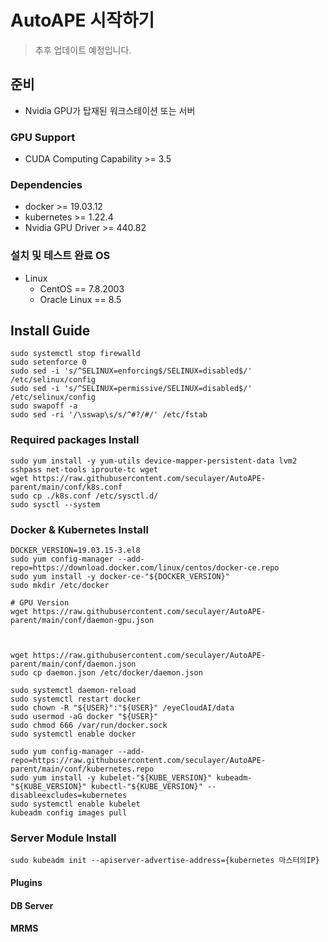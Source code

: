 # AutoAPE 시작하기
> 추후 업데이트 예정입니다.

## 준비
* Nvidia GPU가 탑재된 워크스테이션 또는 서버
### GPU Support
* CUDA Computing Capability >= 3.5


### Dependencies
* docker >= 19.03.12
* kubernetes >= 1.22.4
* Nvidia GPU Driver >= 440.82


### 설치 및 테스트 완료 OS
* Linux
    * CentOS == 7.8.2003
    * Oracle Linux == 8.5

## Install Guide
```shell
sudo systemctl stop firewalld
sudo setenforce 0
sudo sed -i 's/^SELINUX=enforcing$/SELINUX=disabled$/' /etc/selinux/config
sudo sed -i 's/^SELINUX=permissive/SELINUX=disabled$/' /etc/selinux/config
sudo swapoff -a
sudo sed -ri '/\sswap\s/s/^#?/#/' /etc/fstab
```
### Required packages Install
```shell
sudo yum install -y yum-utils device-mapper-persistent-data lvm2 sshpass net-tools iproute-tc wget
wget https://raw.githubusercontent.com/seculayer/AutoAPE-parent/main/conf/k8s.conf
sudo cp ./k8s.conf /etc/sysctl.d/
sudo sysctl --system
```
### Docker & Kubernetes Install
```shell
DOCKER_VERSION=19.03.15-3.el8
sudo yum config-manager --add-repo=https://download.docker.com/linux/centos/docker-ce.repo
sudo yum install -y docker-ce-"${DOCKER_VERSION}"
sudo mkdir /etc/docker

# GPU Version
wget https://raw.githubusercontent.com/seculayer/AutoAPE-parent/main/conf/daemon-gpu.json



wget https://raw.githubusercontent.com/seculayer/AutoAPE-parent/main/conf/daemon.json
sudo cp daemon.json /etc/docker/daemon.json

sudo systemctl daemon-reload
sudo systemctl restart docker
sudo chown -R "${USER}":"${USER}" /eyeCloudAI/data
sudo usermod -aG docker "${USER}"
sudo chmod 666 /var/run/docker.sock
sudo systemctl enable docker

sudo yum config-manager --add-repo=https://raw.githubusercontent.com/seculayer/AutoAPE-parent/main/conf/kubernetes.repo
sudo yum install -y kubelet-"${KUBE_VERSION}" kubeadm-"${KUBE_VERSION}" kubectl-"${KUBE_VERSION}" --disableexcludes=kubernetes
sudo systemctl enable kubelet
kubeadm config images pull
```
### Server Module Install
```shell
sudo kubeadm init --apiserver-advertise-address={kubernetes 마스터의IP}
```
#### Plugins
#### DB Server
#### MRMS

